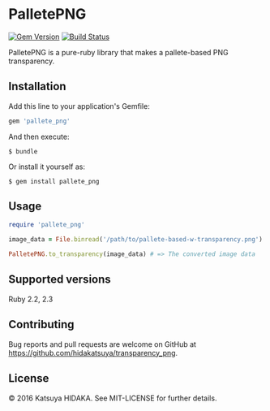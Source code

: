# PalletePNG

[![Gem Version](https://badge.fury.io/rb/pallete_png.svg)](https://badge.fury.io/rb/pallete_png)
[![Build Status](https://travis-ci.org/hidakatsuya/pallete_png.svg?branch=master)](https://travis-ci.org/hidakatsuya/pallete_png)

PalletePNG is a pure-ruby library that makes a pallete-based PNG transparency.

## Installation

Add this line to your application's Gemfile:

```ruby
gem 'pallete_png'
```

And then execute:

    $ bundle

Or install it yourself as:

    $ gem install pallete_png

## Usage

```ruby
require 'pallete_png'

image_data = File.binread('/path/to/pallete-based-w-transparency.png')

PalletePNG.to_transparency(image_data) # => The converted image data
```

## Supported versions

Ruby 2.2, 2.3

## Contributing

Bug reports and pull requests are welcome on GitHub at https://github.com/hidakatsuya/transparency_png.

## License

© 2016 Katsuya HIDAKA. See MIT-LICENSE for further details.

